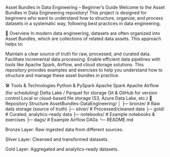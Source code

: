 Asset Bundles in Data Engineering – Beginner’s Guide
Welcome to the Asset Bundles in Data Engineering repository! This project is designed for beginners who want to understand how to structure, organize, and process datasets in a systematic way, following best practices in data engineering.

📌 Overview
In modern data engineering, datasets are often organized into Asset Bundles, which are collections of related data assets. This approach helps to:

Maintain a clear source of truth for raw, processed, and curated data.
Facilitate incremental data processing.
Enable efficient data pipelines with tools like Apache Spark, Airflow, and cloud storage solutions.
This repository provides examples and exercises to help you understand how to structure and manage these asset bundles in practice.

🛠️ Tools & Technologies
Python & PySpark
Apache Spark
Apache Airflow (for scheduling)
Delta Lake / Parquet for storage
Git & GitHub for version control
Local or cloud-based file storage (S3, Azure Data Lake, etc.)
📂 Repository Structure
AssetBundles-DataEngineering/
│
├─ bronze/          # Raw data storage (source of truth)
├─ silver/          # Processed/cleaned data
├─ gold/            # Curated, analytics-ready data
├─ notebooks/       # Example notebooks & exercises
├─ dags/            # Example Airflow DAGs
└─ README.md


Bronze Layer: Raw ingested data from different sources.

Silver Layer: Cleansed and transformed datasets.

Gold Layer: Aggregated and analytics-ready datasets.
